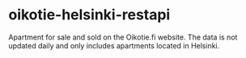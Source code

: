# oikotie-helsinki-restapi
Apartment for sale and sold on the Oikotie.fi website. The data is not updated daily and only includes apartments located in Helsinki.
